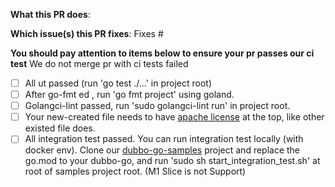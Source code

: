 <!--  Thanks for sending a pull request!
Read https://github.com/apache/dubbo-go/blob/master/CONTRIBUTING.md before commit pull request.
-->

**What this PR does**: 

**Which issue(s) this PR fixes**: 
Fixes #

**You should pay attention to items below to ensure your pr passes our ci test**
We do not merge pr with ci tests failed

- [ ] All ut passed (run 'go test ./...' in project root)
- [ ] After go-fmt ed , run 'go fmt project' using goland.
- [ ] Golangci-lint passed, run 'sudo golangci-lint run' in project root.
- [ ] Your new-created file needs to have [apache license](https://raw.githubusercontent.com/dubbogo/resources/master/tools/license/license.txt) at the top, like other existed file does.
- [ ] All integration test passed. You can run integration test locally (with docker env). Clone our [dubbo-go-samples](https://github.com/apache/dubbo-go-samples) project and replace the go.mod to your dubbo-go, and run 'sudo sh start_integration_test.sh' at root of samples project root. (M1 Slice is not Support)